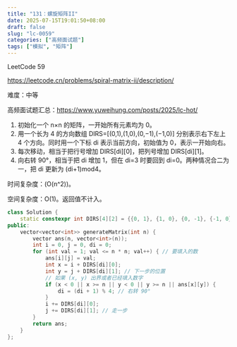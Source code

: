 ```yaml
---
title: "131：螺旋矩阵II"
date: 2025-07-15T19:01:50+08:00
draft: false
slug: "lc-0059"
categories: ["高频面试题"]
tags: ["模拟", "矩阵"]
---
```


LeetCode 59

https://leetcode.cn/problems/spiral-matrix-ii/description/

难度：中等

高频面试题汇总：https://www.yuweihung.com/posts/2025/lc-hot/

1. 初始化一个 n×n 的矩阵，一开始所有元素均为 0。
2. 用一个长为 4 的方向数组 DIRS=[(0,1),(1,0),(0,−1),(−1,0)] 分别表示右下左上 4 个方向。同时用一个下标 di 表示当前方向，初始值为 0，表示一开始向右。
3. 每次移动，相当于把行号增加 DIRS[di][0]，把列号增加 DIRS[di][1]。
4. 向右转 90°，相当于把 di 增加 1，但在 di=3 时要回到 di=0。两种情况合二为一，把 di 更新为 (di+1)mod4。

时间复杂度：\(O(n^2)\)。

空间复杂度：O(1)。返回值不计入。

<!--more-->

```cpp
class Solution {
    static constexpr int DIRS[4][2] = {{0, 1}, {1, 0}, {0, -1}, {-1, 0}}; // 右下左上
public:
    vector<vector<int>> generateMatrix(int n) {
        vector ans(n, vector<int>(n));
        int i = 0, j = 0, di = 0;
        for (int val = 1; val <= n * n; val++) { // 要填入的数
            ans[i][j] = val;
            int x = i + DIRS[di][0];
            int y = j + DIRS[di][1]; // 下一步的位置
            // 如果 (x, y) 出界或者已经填入数字
            if (x < 0 || x >= n || y < 0 || y >= n || ans[x][y]) {
                di = (di + 1) % 4; // 右转 90°
            }
            i += DIRS[di][0];
            j += DIRS[di][1]; // 走一步
        }
        return ans;
    }
};
```
